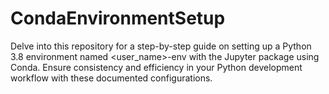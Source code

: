 # CondaEnvironmentSetup
Delve into this repository for a step-by-step guide on setting up a Python 3.8 environment named &lt;user_name>-env with the Jupyter package using Conda. Ensure consistency and efficiency in your Python development workflow with these documented configurations.
